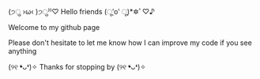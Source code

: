 (੭ु ›ω‹ )੭ु⁾⁾♡︎  Hello friends  (ू′o‵ ू)*✲ﾟ︎♡︎♪︎ 

Welcome to my github page 

Please don't hesitate to let me know how I can improve my code if you see anything

(୨୧ ❛︎ᴗ❛︎)✧︎ Thanks for stopping by (୨୧ ❛︎ᴗ❛︎)✧︎

<!---
JellyRollJunior/JellyRollJunior is a ✨ special ✨ repository because its `README.md` (this file) appears on your GitHub profile.
You can click the Preview link to take a look at your changes.
--->
